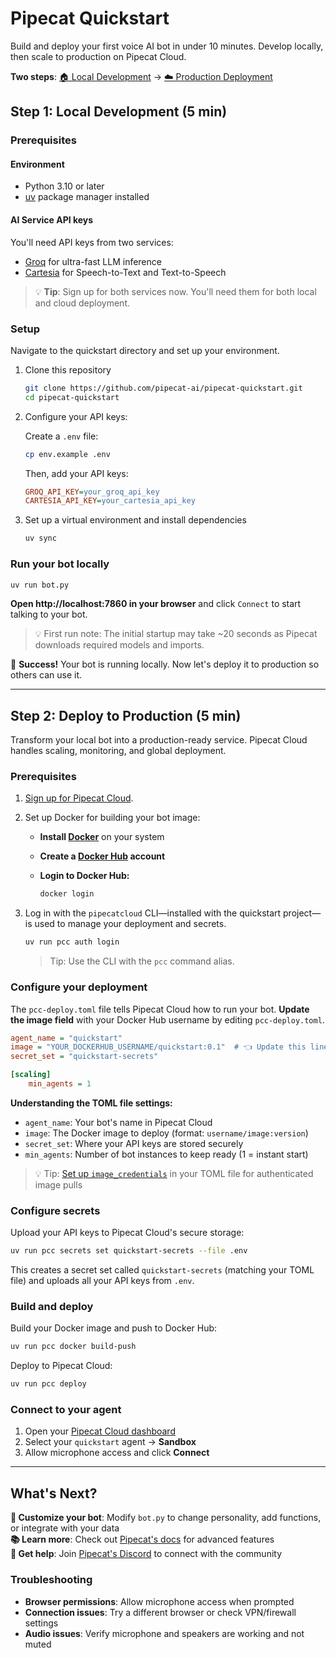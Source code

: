 # Pipecat Quickstart

Build and deploy your first voice AI bot in under 10 minutes. Develop locally, then scale to production on Pipecat Cloud.

**Two steps**: [🏠 Local Development](#run-your-bot-locally) → [☁️ Production Deployment](#deploy-to-production)

## Step 1: Local Development (5 min)

### Prerequisites

#### Environment

- Python 3.10 or later
- [uv](https://docs.astral.sh/uv/getting-started/installation/) package manager installed

#### AI Service API keys

You'll need API keys from two services:

- [Groq](https://console.groq.com/) for ultra-fast LLM inference
- [Cartesia](https://play.cartesia.ai/sign-up) for Speech-to-Text and Text-to-Speech

> 💡 **Tip**: Sign up for both services now. You'll need them for both local and cloud deployment.

### Setup

Navigate to the quickstart directory and set up your environment.

1. Clone this repository

   ```bash
   git clone https://github.com/pipecat-ai/pipecat-quickstart.git
   cd pipecat-quickstart
   ```

2. Configure your API keys:

   Create a `.env` file:

   ```bash
   cp env.example .env
   ```

   Then, add your API keys:

   ```ini
   GROQ_API_KEY=your_groq_api_key
   CARTESIA_API_KEY=your_cartesia_api_key
   ```

3. Set up a virtual environment and install dependencies

   ```bash
   uv sync
   ```

### Run your bot locally

```bash
uv run bot.py
```

**Open http://localhost:7860 in your browser** and click `Connect` to start talking to your bot.

> 💡 First run note: The initial startup may take ~20 seconds as Pipecat downloads required models and imports.

🎉 **Success!** Your bot is running locally. Now let's deploy it to production so others can use it.

---

## Step 2: Deploy to Production (5 min)

Transform your local bot into a production-ready service. Pipecat Cloud handles scaling, monitoring, and global deployment.

### Prerequisites

1. [Sign up for Pipecat Cloud](https://pipecat.daily.co/sign-up).

2. Set up Docker for building your bot image:

   - **Install [Docker](https://www.docker.com/)** on your system
   - **Create a [Docker Hub](https://hub.docker.com/) account**
   - **Login to Docker Hub:**

     ```bash
     docker login
     ```

3. Log in with the `pipecatcloud` CLI—installed with the quickstart project—is used to manage your deployment and secrets.

   ```bash
   uv run pcc auth login
   ```

   > Tip: Use the CLI with the `pcc` command alias.

### Configure your deployment

The `pcc-deploy.toml` file tells Pipecat Cloud how to run your bot. **Update the image field** with your Docker Hub username by editing `pcc-deploy.toml`.

```ini
agent_name = "quickstart"
image = "YOUR_DOCKERHUB_USERNAME/quickstart:0.1"  # 👈 Update this line
secret_set = "quickstart-secrets"

[scaling]
	min_agents = 1
```

**Understanding the TOML file settings:**

- `agent_name`: Your bot's name in Pipecat Cloud
- `image`: The Docker image to deploy (format: `username/image:version`)
- `secret_set`: Where your API keys are stored securely
- `min_agents`: Number of bot instances to keep ready (1 = instant start)

> 💡 Tip: [Set up `image_credentials`](https://docs.pipecat.ai/deployment/pipecat-cloud/fundamentals/secrets#image-pull-secrets) in your TOML file for authenticated image pulls

### Configure secrets

Upload your API keys to Pipecat Cloud's secure storage:

```bash
uv run pcc secrets set quickstart-secrets --file .env
```

This creates a secret set called `quickstart-secrets` (matching your TOML file) and uploads all your API keys from `.env`.

### Build and deploy

Build your Docker image and push to Docker Hub:

```bash
uv run pcc docker build-push
```

Deploy to Pipecat Cloud:

```bash
uv run pcc deploy
```

### Connect to your agent

1. Open your [Pipecat Cloud dashboard](https://pipecat.daily.co/)
2. Select your `quickstart` agent → **Sandbox**
3. Allow microphone access and click **Connect**

---

## What's Next?

**🔧 Customize your bot**: Modify `bot.py` to change personality, add functions, or integrate with your data  
**📚 Learn more**: Check out [Pipecat's docs](https://docs.pipecat.ai/) for advanced features  
**💬 Get help**: Join [Pipecat's Discord](https://discord.gg/pipecat) to connect with the community

### Troubleshooting

- **Browser permissions**: Allow microphone access when prompted
- **Connection issues**: Try a different browser or check VPN/firewall settings
- **Audio issues**: Verify microphone and speakers are working and not muted

